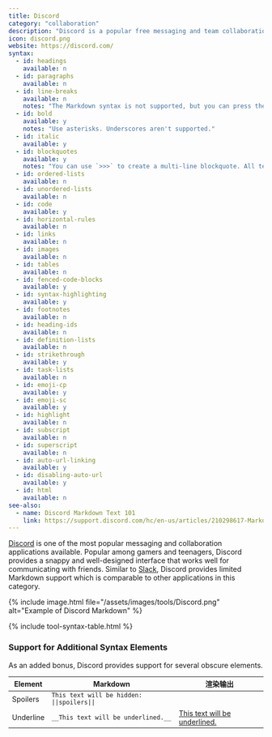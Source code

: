 ```yaml
---
title: Discord
category: "collaboration"
description: "Discord is a popular free messaging and team collaboration application."
icon: discord.png
website: https://discord.com/
syntax:
  - id: headings
    available: n
  - id: paragraphs
    available: n
  - id: line-breaks
    available: n
    notes: "The Markdown syntax is not supported, but you can press the Shift and Return keys to go to the next line."
  - id: bold
    available: y
    notes: "Use asterisks. Underscores aren't supported."
  - id: italic
    available: y
  - id: blockquotes
    available: y
    notes: "You can use `>>>` to create a multi-line blockquote. All text from the `>>>` to the end of the message will be included in the quote."
  - id: ordered-lists
    available: n
  - id: unordered-lists
    available: n
  - id: code
    available: y
  - id: horizontal-rules
    available: n
  - id: links
    available: n
  - id: images
    available: n
  - id: tables
    available: n
  - id: fenced-code-blocks
    available: y
  - id: syntax-highlighting
    available: y
  - id: footnotes
    available: n
  - id: heading-ids
    available: n
  - id: definition-lists
    available: n
  - id: strikethrough
    available: y
  - id: task-lists
    available: n
  - id: emoji-cp
    available: y
  - id: emoji-sc
    available: y
  - id: highlight
    available: n
  - id: subscript
    available: n
  - id: superscript
    available: n
  - id: auto-url-linking
    available: y
  - id: disabling-auto-url
    available: y
  - id: html
    available: n
see-also:
  - name: Discord Markdown Text 101
    link: https://support.discord.com/hc/en-us/articles/210298617-Markdown-Text-101-Chat-Formatting-Bold-Italic-Underline-
---
```


[Discord](https://discord.com/) is one of the most popular messaging and collaboration applications available. Popular among gamers and teenagers, Discord provides a snappy and well-designed interface that works well for communicating with friends. Similar to [Slack](/tools/slack/), Discord provides limited Markdown support which is comparable to other applications in this category.

{% include image.html file="/assets/images/tools/Discord.png" alt="Example of Discord Markdown" %}

{% include tool-syntax-table.html %}

### Support for Additional Syntax Elements

As an added bonus, Discord provides support for several obscure elements.

<table class="table table-bordered" style="font-size: 14px">
  <thead class="thead-light">
    <tr>
      <th>Element</th>
      <th>Markdown</th>
      <th>渲染输出</th>
    </tr>
  </thead>
  <tbody>
    <tr>
      <td>Spoilers</td>
      <td><code>This text will be hidden: ||spoilers||</code></td>
      <td></td>
    </tr>
    <tr>
      <td>Underline</td>
      <td><code>__This text will be underlined.__</code></td>
      <td><ins>This text will be underlined.</ins></td>
    </tr>
  </tbody>
</table>

